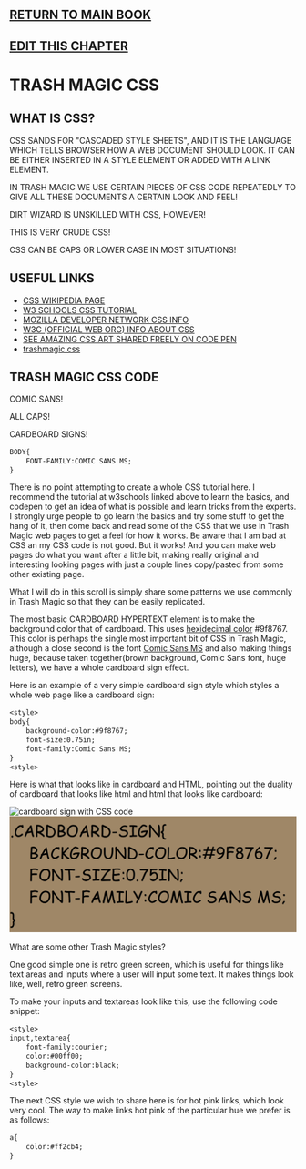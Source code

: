 ## [RETURN TO MAIN BOOK](read-markdown-file.php?filename=book.md)
## [EDIT THIS CHAPTER](edit-markdown-file.php?filename=css.md)

# TRASH MAGIC CSS

## WHAT IS CSS?

CSS SANDS FOR "CASCADED STYLE SHEETS", AND IT IS THE LANGUAGE WHICH TELLS BROWSER HOW A WEB DOCUMENT SHOULD LOOK. IT CAN BE EITHER INSERTED IN A STYLE ELEMENT OR ADDED WITH A LINK ELEMENT. 

IN TRASH MAGIC WE USE CERTAIN PIECES OF CSS CODE REPEATEDLY TO GIVE ALL THESE DOCUMENTS A CERTAIN LOOK AND FEEL!

DIRT WIZARD IS UNSKILLED WITH CSS, HOWEVER!

THIS IS VERY CRUDE CSS!

CSS CAN BE CAPS OR LOWER CASE IN MOST SITUATIONS!

## USEFUL LINKS

 - [CSS WIKIPEDIA PAGE](https://en.wikipedia.org/wiki/CSS)
 - [W3 SCHOOLS CSS TUTORIAL](https://www.w3schools.com/css/)
 - [MOZILLA DEVELOPER NETWORK CSS INFO](https://developer.mozilla.org/en-US/docs/Web/CSS)
 - [W3C (OFFICIAL WEB ORG) INFO ABOUT CSS](https://www.w3.org/Style/CSS/)
 - [SEE AMAZING CSS ART SHARED FREELY ON CODE PEN](https://codepen.io/)
 - [trashmagic.css](trashmagic.css)
 
## TRASH MAGIC CSS CODE

COMIC SANS!

ALL CAPS!

CARDBOARD SIGNS!

```
BODY{
    FONT-FAMILY:COMIC SANS MS;
}
```

There is no point attempting to create a whole CSS tutorial here. I recommend the tutorial at w3schools linked above to learn the basics, and codepen to get an idea of what is possible and learn tricks from the experts.  I strongly urge people to go learn the basics and try some stuff to get the hang of it, then come back and read some of the CSS that we use in Trash Magic web pages to get a feel for how it works. Be aware that I am bad at CSS an my CSS code is not good. But it works! And you can make web pages do what you want after a little bit, making really original and interesting looking pages with just a couple lines copy/pasted from some other existing page.

What I will do in this scroll is simply share some patterns we use commonly in Trash Magic so that they can be easily replicated.

The most basic CARDBOARD HYPERTEXT element is to make the background color that of cardboard.  This uses [hexidecimal color](https://en.wikipedia.org/wiki/Web_colors) #9f8767. This color is perhaps the single most important bit of CSS in Trash Magic, although a close second is the font [Comic Sans MS](https://en.wikipedia.org/wiki/Comic_Sans) and also making things huge, because taken together(brown background, Comic Sans font, huge letters), we have a whole cardboard sign effect.  


Here is an example of a very simple cardboard sign style which styles a whole web page like a cardboard sign:

```
<style>
body{
    background-color:#9f8767;
    font-size:0.75in;
    font-family:Comic Sans MS;
}
<style>
```

Here is what that looks like in cardboard and HTML, pointing out the duality of cardboard that looks like html and html that looks like cardboard:

![cardboard sign with CSS code](https://raw.githubusercontent.com/LafeLabs/TRASH-MAGIC-HANDBOOK/refs/heads/main/images/CARDBOARD-CSS-CARDBOARD.PNG)
![HTML representation of same](https://raw.githubusercontent.com/LafeLabs/TRASH-MAGIC-HANDBOOK/refs/heads/main/images/CARDBOARD-CSS-HTML.PNG)

What are some other Trash Magic styles?

One good simple one is retro green screen, which is useful for things like text areas and inputs where a user will input some text. It makes things look like, well, retro green screens.  


To make your inputs and textareas look like this, use the following code snippet:

```
<style>
input,textarea{
    font-family:courier;
    color:#00ff00;
    background-color:black;
}
<style>
```

The next CSS style we wish to share here is for hot pink links, which look very cool.  The way to make links hot pink of the particular hue we prefer is as follows:


```
a{
    color:#ff2cb4;
}
```





 